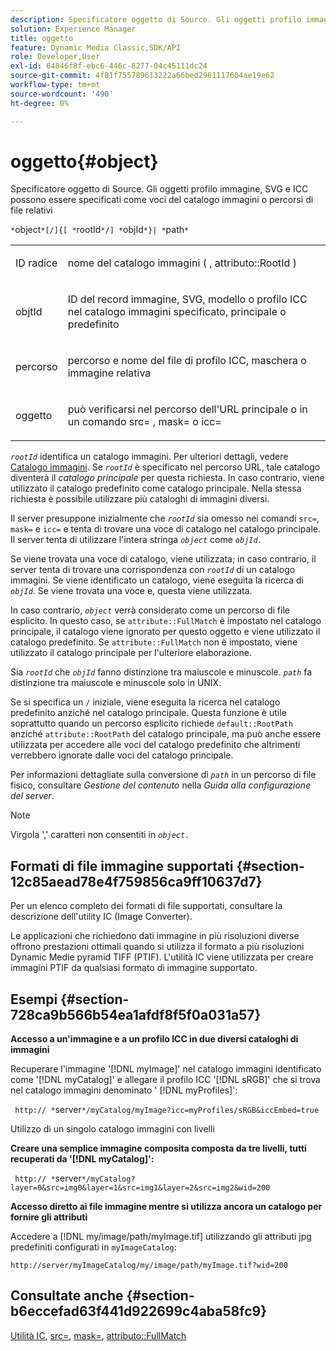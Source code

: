 ```yaml
---
description: Specificatore oggetto di Source. Gli oggetti profilo immagine, SVG e ICC possono essere specificati come voci del catalogo immagini o percorsi di file relativi
solution: Experience Manager
title: oggetto
feature: Dynamic Media Classic,SDK/API
role: Developer,User
exl-id: 64846f8f-ebc6-446c-8277-04c45111dc24
source-git-commit: 4f81f755789613222a66bed2961117604ae19e62
workflow-type: tm+mt
source-wordcount: '490'
ht-degree: 0%

---
```


# oggetto{#object}

Specificatore oggetto di Source. Gli oggetti profilo immagine, SVG e ICC possono essere specificati come voci del catalogo immagini o percorsi di file relativi

`*`object`*[/]{[ *`rootId`*/] *`objId`*}| *`path`*`

<table id="simpletable_A8B9B4D508B94BE5B7F6112F0A5F8270"> 
 <tr class="strow"> 
  <td class="stentry"> <p> <span class="codeph"> <span class="varname"> ID radice </span> </span> </p> </td> 
  <td class="stentry"> <p>nome del catalogo immagini ( <span class="codeph">, attributo::RootId </span>) </p> </td> 
 </tr> 
 <tr class="strow"> 
  <td class="stentry"> <p> <span class="codeph"> <span class="varname"> objtId </span> </span> </p> </td> 
  <td class="stentry"> <p>ID del record immagine, SVG, modello o profilo ICC nel catalogo immagini specificato, principale o predefinito </p> </td> 
 </tr> 
 <tr class="strow"> 
  <td class="stentry"> <p> <span class="codeph"> <span class="varname"> percorso </span> </span> </p> </td> 
  <td class="stentry"> <p>percorso e nome del file di profilo ICC, maschera o immagine relativa </p> </td> 
 </tr> 
 <tr class="strow"> 
  <td class="stentry"> <p> <span class="codeph"> <span class="varname"> oggetto </span> </span> </p> </td> 
  <td class="stentry"> <p>può verificarsi nel percorso dell'URL principale o in un comando <span class="codeph"> src= </span>, <span class="codeph"> mask= </span> o <span class="codeph"> icc= </span> </p> </td> 
 </tr> 
</table>

*`rootId`* identifica un catalogo immagini. Per ulteriori dettagli, vedere [Catalogo immagini](../../../../../is-api/image-catalog/image-serving-api-ref/c-image-catalog-reference/c-overview/c-overview.md#concept-9ce2b6a133de45f783e95cabc5810ac3). Se *`rootId`* è specificato nel percorso URL, tale catalogo diventerà il *catalogo principale* per questa richiesta. In caso contrario, viene utilizzato il catalogo predefinito come catalogo principale. Nella stessa richiesta è possibile utilizzare più cataloghi di immagini diversi.

Il server presuppone inizialmente che *`rootId`* sia omesso nei comandi `src=`, `mask=` e `icc=` e tenta di trovare una voce di catalogo nel catalogo principale. Il server tenta di utilizzare l&#39;intera stringa *`object`* come *`objId.`*

Se viene trovata una voce di catalogo, viene utilizzata; in caso contrario, il server tenta di trovare una corrispondenza con *`rootId`* di un catalogo immagini. Se viene identificato un catalogo, viene eseguita la ricerca di *`objId`*. Se viene trovata una voce e, questa viene utilizzata.

In caso contrario, *`object`* verrà considerato come un percorso di file esplicito. In questo caso, se `attribute::FullMatch` è impostato nel catalogo principale, il catalogo viene ignorato per questo oggetto e viene utilizzato il catalogo predefinito. Se `attribute::FullMatch` non è impostato, viene utilizzato il catalogo principale per l&#39;ulteriore elaborazione.

Sia *`rootId`* che *`objId`* fanno distinzione tra maiuscole e minuscole. *`path`* fa distinzione tra maiuscole e minuscole solo in UNIX.

Se si specifica un `/` iniziale, viene eseguita la ricerca nel catalogo predefinito anziché nel catalogo principale. Questa funzione è utile soprattutto quando un percorso esplicito richiede `default::RootPath` anziché `attribute::RootPath` del catalogo principale, ma può anche essere utilizzata per accedere alle voci del catalogo predefinito che altrimenti verrebbero ignorate dalle voci del catalogo principale.

Per informazioni dettagliate sulla conversione di *`path`* in un percorso di file fisico, consultare *Gestione del contenuto* nella *Guida alla configurazione del server*.

>[!NOTE]
>
>Virgola &#39;,&#39; caratteri non consentiti in *`object.`*

## Formati di file immagine supportati {#section-12c85aead78e4f759856ca9ff10637d7}

Per un elenco completo dei formati di file supportati, consultare la descrizione dell&#39;utility IC (Image Converter).

Le applicazioni che richiedono dati immagine in più risoluzioni diverse offrono prestazioni ottimali quando si utilizza il formato a più risoluzioni Dynamic Medie pyramid TIFF (PTIF). L&#39;utilità IC viene utilizzata per creare immagini PTIF da qualsiasi formato di immagine supportato.

## Esempi {#section-728ca9b566b54ea1afdf8f5f0a031a57}

**Accesso a un&#39;immagine e a un profilo ICC in due diversi cataloghi di immagini**

Recuperare l&#39;immagine &#39;[!DNL myImage]&#39; nel catalogo immagini identificato come &#39;[!DNL myCatalog]&#39; e allegare il profilo ICC &#39;[!DNL sRGB]&#39; che si trova nel catalogo immagini denominato &#39; [!DNL myProfiles]&#39;:

` http:// *`server`*/myCatalog/myImage?icc=myProfiles/sRGB&iccEmbed=true`

Utilizzo di un singolo catalogo immagini con livelli

**Creare una semplice immagine composita composta da tre livelli, tutti recuperati da &#39;[!DNL myCatalog]&#39;:**

` http:// *`server`*/myCatalog?layer=0&src=img0&layer=1&src=img1&layer=2&src=img2&wid=200`

**Accesso diretto ai file immagine mentre si utilizza ancora un catalogo per fornire gli attributi**

Accedere a [!DNL my/image/path/myImage.tif] utilizzando gli attributi jpg predefiniti configurati in `myImageCatalog`:

`http://server/myImageCatalog/my/image/path/myImage.tif?wid=200`

## Consultate anche {#section-b6eccefad63f441d922699c4aba58fc9}

[Utilità IC](../../../../../is-api/is-utils/utilities/r-ic.md#reference-de9f43c63a8f48f1a755ff1760af8b7b), [src=](../../../../../is-api/http-ref/image-serving-api-ref/c-http-protocol-reference/c-command-reference/r-src.md#reference-f6506637778c4c69bf106a7924a91ab1), [mask=](../../../../../is-api/http-ref/image-serving-api-ref/c-http-protocol-reference/c-command-reference/r-mask.md#reference-922254e027404fb890b850e2723ee06e), [attributo::FullMatch](../../../../../is-api/image-catalog/image-serving-api-ref/c-image-catalog-reference/c-attributes-reference/r-fullmatch.md#reference-c3a72f31672a48b386943d6781cf50d7)
